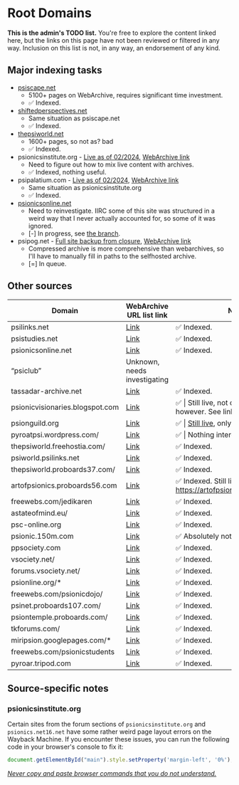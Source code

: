 # Root Domains
**This is the admin's TODO list.**
You're free to explore the content linked here, but the links on this page have not been reviewed or filtered in any way.
Inclusion on this list is not, in any way, an endorsement of any kind.


## Major indexing tasks
 - [psiscape.net](https://web.archive.org/web/*/http://www.psiscape.net/*)
   - 5100+ pages on WebArchive, requires significant time investment.
   -  ✅ Indexed.
 - [shiftedperspectives.net](https://web.archive.org/web/*/shiftedperspectives.net*) 
   - Same situation as psiscape.net
   - ✅ Indexed.
 - [thepsiworld.net](https://web.archive.org/web/*/http://www.thepsiworld.net/*)
   - 1600+ pages, so not as? bad
   - ✅ Indexed.
 - psionicsinstitute.org - [Live as of 02/2024](https://www.psionicsinstitute.org/education/articles/), [WebArchive link](https://web.archive.org/web/*/https://www.psionicsinstitute.org*) 
   - Need to figure out how to mix live content with archives.
   - ✅ Indexed, nothing useful.
 - psipalatium.com - [Live as of 02/2024](http://www.psipalatium.com/index.php), [WebArchive link](https://web.archive.org/web/*/http://www.psipalatium.com/*) 
   - Same situation as psionicsinstitute.org
   - ✅ Indexed.
 - [psionicsonline.net](https://web.archive.org/web/*/psionicsonline.net*)
   - Need to reinvestigate. IIRC some of this site was structured in a weird way that I never actually accounted for, so some of it was ignored.
   - [-] In progress, see [the branch](https://github.com/libhazeltine/libhazeltine/tree/psionicsonline-v2).
 - psipog.net - [Full site backup from closure](https://web.archive.org/web/20130321035504/http://www.psipog.net/), [WebArchive link](https://web.archive.org/web/*/http://www.psipog.net/*)
   - Compressed archive is more comprehensive than webarchives, so I'll have to manually fill in paths to the selfhosted archive.
   - [=] In queue.


## Other sources
| Domain | WebArchive URL list link | Notes |
| ------ | ------------------------ | ------|
psilinks.net | [Link](https://web.archive.org/web/\*/psilinks.net*) | ✅ Indexed. |
psistudies.net | [Link](https://web.archive.org/web/\*/psistudies.net*) | ✅ Indexed. |
psionicsonline.net | [Link](https://web.archive.org/web/\*/psionicsonline.net*) | ✅ Indexed. |
“psiclub”  | Unknown, needs investigating | 
tassadar-archive.net | [Link](https://web.archive.org/web/\*/tassadar-archive.net*) | ✅ Indexed. |
psionicvisionaries.blogspot.com | [Link](https://http://psionicvisionaries.blogspot.com/) | ✅ \| Still live, not on Wayback however. See link. |
psionguild.org | [Link](https://web.archive.org/web/*/psionguild.org*) | ✅ \| [Still live](https://www.thepsionguild.org), only partially archived. |
pyroatpsi.wordpress.com/ | [Link](https://web.archive.org/web/\*/pyroatpsi.wordpress.com*) | ✅ \| Nothing interesting. |
thepsiworld.freehostia.com/ | [Link](https://web.archive.org/web/\*/http://thepsiworld.freehostia.com/*) |  ✅ Indexed. |
psiworld.psilinks.net | [Link](https://web.archive.org/web/*/http://psiworld.psilinks.net) |  ✅ Indexed. |
thepsiworld.proboards37.com/ | [Link](https://web.archive.org/web\/*/http://thepsiworld.proboards37.com/*)|  ✅ Indexed. |
artofpsionics.proboards56.com | [Link](https://web.archive.org/web/*/artofpsionics.proboards56.com*) | ✅ Indexed. Still live at https://artofpsionics.proboards.com/. |
freewebs.com/jedikaren | [Link](https://web.archive.org/web/*/http://freewebs.com/jedikaren/*) | ✅ Indexed. |
astateofmind.eu/ | [Link](https://web.archive.org/web/\*/astateofmind.eu/*) | ✅ Indexed. |
psc-online.org | [Link](https://web.archive.org/web/\*/psc-online.org*) | ✅ Indexed. |
psionic.150m.com | [Link](https://web.archive.org/web/\*/psionic.150m.com/*) | ✅ Absolutely nothing interesting |
ppsociety.com | [Link](https://web.archive.org/web/\*/www.ppsociety.com/*) | ✅ Indexed. |
vsociety.net/ | [Link](https://web.archive.org/web/\*/vsociety.net*) | ✅ Indexed. |
forums.vsociety.net/ | [Link](https://web.archive.org/web/\*/forums.vsociety.net*) | ✅ Indexed. |
psionline.org/* | [Link](https://web.archive.org/web/\*/psionline.org*) | ✅ Indexed. |
freewebs.com/psionicdojo/ | [Link](https://web.archive.org/web/\*/http://www.freewebs.com/psionicdojo/*) | ✅ Indexed. |
psinet.proboards107.com/ | [Link](https://web.archive.org/web/\*/http://psinet.proboards107.com/*) | ✅ Indexed. |
psiontemple.proboards.com/ | [Link](https://web.archive.org/web/\*/http://psiontemple.proboards.com/*) | ✅ Indexed. |
tkforums.com/ | [Link](https://web.archive.org/web/\*/http://www.tkforums.com/*) | ✅ Indexed. |
miripsion.googlepages.com/* | [Link](https://web.archive.org/web/\*/http://miripsion.googlepages.com/*) | ✅ Indexed. |
freewebs.com/psionicstudents | [Link](https://web.archive.org/web/*/http://www.freewebs.com/psionicstudents/*) | ✅ Indexed. |
pyroar.tripod.com | [Link](https://web.archive.org/web/*/http://pyroar.tripod.com/*) | ✅ Indexed. |

## Source-specific notes
### psionicsinstitute.org
Certain sites from the forum sections of `psionicsinstitute.org` and `psionics.net16.net` have some rather weird page layout errors on the Wayback Machine.
If you encounter these issues, you can run the following code in your browser's console to fix it:
```js
document.getElementById("main").style.setProperty('margin-left', '0%');
```
[*Never copy and paste browser commands that you do not understand.*](https://en.wikipedia.org/wiki/Self-XSS)